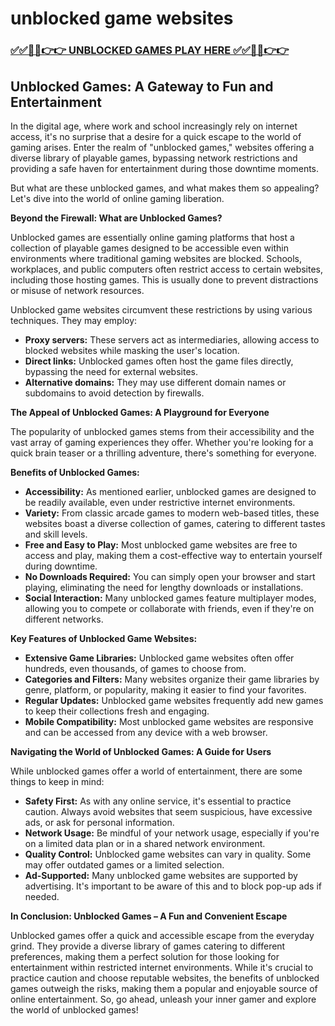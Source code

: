 # unblocked game websites

### [✅✅🔴🔴👉👉 UNBLOCKED GAMES PLAY HERE ✅✅🔴🔴👉👉](https://topstoryindia.com)

## Unblocked Games: A Gateway to Fun and Entertainment

In the digital age, where work and school increasingly rely on internet access, it's no surprise that a desire for a quick escape to the world of gaming arises. Enter the realm of "unblocked games," websites offering a diverse library of playable games, bypassing network restrictions and providing a safe haven for entertainment during those downtime moments. 

But what are these unblocked games, and what makes them so appealing? Let's dive into the world of online gaming liberation.

**Beyond the Firewall: What are Unblocked Games?**

Unblocked games are essentially online gaming platforms that host a collection of playable games designed to be accessible even within environments where traditional gaming websites are blocked. Schools, workplaces, and public computers often restrict access to certain websites, including those hosting games. This is usually done to prevent distractions or misuse of network resources. 

Unblocked game websites circumvent these restrictions by using various techniques. They may employ:

* **Proxy servers:** These servers act as intermediaries, allowing access to blocked websites while masking the user's location.
* **Direct links:** Unblocked games often host the game files directly, bypassing the need for external websites.
* **Alternative domains:** They may use different domain names or subdomains to avoid detection by firewalls.

**The Appeal of Unblocked Games: A Playground for Everyone**

The popularity of unblocked games stems from their accessibility and the vast array of gaming experiences they offer. Whether you're looking for a quick brain teaser or a thrilling adventure, there's something for everyone. 

**Benefits of Unblocked Games:**

* **Accessibility:** As mentioned earlier, unblocked games are designed to be readily available, even under restrictive internet environments.
* **Variety:** From classic arcade games to modern web-based titles, these websites boast a diverse collection of games, catering to different tastes and skill levels.
* **Free and Easy to Play:** Most unblocked game websites are free to access and play, making them a cost-effective way to entertain yourself during downtime.
* **No Downloads Required:** You can simply open your browser and start playing, eliminating the need for lengthy downloads or installations.
* **Social Interaction:** Many unblocked games feature multiplayer modes, allowing you to compete or collaborate with friends, even if they're on different networks.

**Key Features of Unblocked Game Websites:**

* **Extensive Game Libraries:** Unblocked game websites often offer hundreds, even thousands, of games to choose from.
* **Categories and Filters:** Many websites organize their game libraries by genre, platform, or popularity, making it easier to find your favorites.
* **Regular Updates:** Unblocked game websites frequently add new games to keep their collections fresh and engaging.
* **Mobile Compatibility:** Most unblocked game websites are responsive and can be accessed from any device with a web browser.

**Navigating the World of Unblocked Games: A Guide for Users**

While unblocked games offer a world of entertainment, there are some things to keep in mind:

* **Safety First:** As with any online service, it's essential to practice caution. Always avoid websites that seem suspicious, have excessive ads, or ask for personal information. 
* **Network Usage:** Be mindful of your network usage, especially if you're on a limited data plan or in a shared network environment.
* **Quality Control:** Unblocked game websites can vary in quality. Some may offer outdated games or a limited selection. 
* **Ad-Supported:** Many unblocked game websites are supported by advertising. It's important to be aware of this and to block pop-up ads if needed.

**In Conclusion: Unblocked Games – A Fun and Convenient Escape**

Unblocked games offer a quick and accessible escape from the everyday grind. They provide a diverse library of games catering to different preferences, making them a perfect solution for those looking for entertainment within restricted internet environments. While it's crucial to practice caution and choose reputable websites, the benefits of unblocked games outweigh the risks, making them a popular and enjoyable source of online entertainment. So, go ahead, unleash your inner gamer and explore the world of unblocked games! 
